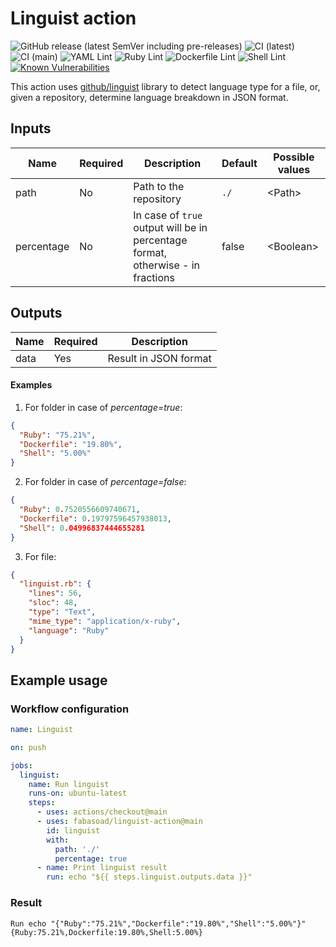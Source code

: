 # Linguist action
![GitHub release (latest SemVer including pre-releases)](https://img.shields.io/github/v/release/fabasoad/linguist-action?include_prereleases) ![CI (latest)](https://github.com/fabasoad/linguist-action/workflows/CI%20(latest)/badge.svg) ![CI (main)](https://github.com/fabasoad/linguist-action/workflows/CI%20(main)/badge.svg) ![YAML Lint](https://github.com/fabasoad/linguist-action/workflows/YAML%20Lint/badge.svg) ![Ruby Lint](https://github.com/fabasoad/linguist-action/workflows/Ruby%20Lint/badge.svg) ![Dockerfile Lint](https://github.com/fabasoad/linguist-action/workflows/Dockerfile%20Lint/badge.svg) ![Shell Lint](https://github.com/fabasoad/linguist-action/workflows/Shell%20Lint/badge.svg) [![Known Vulnerabilities](https://snyk.io/test/github/fabasoad/linguist-action/badge.svg?targetFile=Gemfile.lock)](https://snyk.io/test/github/fabasoad/linguist-action?targetFile=Gemfile.lock)

This action uses [github/linguist](https://github.com/github/linguist) library to detect language type for a file, or, given a repository, determine language breakdown in JSON format.

## Inputs
| Name       | Required | Description                                                                     | Default | Possible values |
|------------|----------|---------------------------------------------------------------------------------|---------|-----------------|
| path       | No       | Path to the repository                                                          | `./`    | &lt;Path&gt;    |
| percentage | No       | In case of `true` output will be in percentage format, otherwise - in fractions | false   | &lt;Boolean&gt; |

## Outputs
| Name | Required | Description           |
|------|----------|-----------------------|
| data | Yes      | Result in JSON format |

#### Examples
1. For folder in case of _percentage=true_:
```json
{
  "Ruby": "75.21%",
  "Dockerfile": "19.80%",
  "Shell": "5.00%"
}
```
2. For folder in case of _percentage=false_:
```json
{
  "Ruby": 0.7520556609740671,
  "Dockerfile": 0.19797596457938013,
  "Shell": 0.04996837444655281
}
```
3. For file:
```json
{
  "linguist.rb": {
    "lines": 56,
    "sloc": 48,
    "type": "Text",
    "mime_type": "application/x-ruby",
    "language": "Ruby"
  }
}
```
## Example usage

### Workflow configuration

```yaml
name: Linguist

on: push

jobs:
  linguist:
    name: Run linguist
    runs-on: ubuntu-latest
    steps:
      - uses: actions/checkout@main
      - uses: fabasoad/linguist-action@main
        id: linguist
        with:
          path: './'
          percentage: true
      - name: Print linguist result
        run: echo "${{ steps.linguist.outputs.data }}"
```

### Result

```shell
Run echo "{"Ruby":"75.21%","Dockerfile":"19.80%","Shell":"5.00%"}"
{Ruby:75.21%,Dockerfile:19.80%,Shell:5.00%}
```
